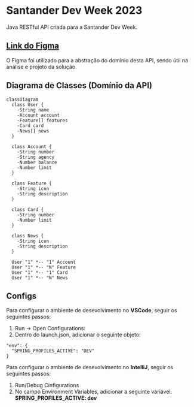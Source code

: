 # Santander Dev Week 2023

Java RESTful API criada para a Santander Dev Week.

## [Link do Figma](https://www.figma.com/file/0ZsjwjsYlYd3timxqMWlbj/SANTANDER---Projeto-Web%2FMobile?type=design&node-id=1421%3A432&mode=design&t=6dPQuerScEQH0zAn-1)

O Figma foi utilizado para a abstração do domínio desta API, sendo útil na análise e projeto da solução.

## Diagrama de Classes (Domínio da API)

```mermaid
classDiagram
  class User {
    -String name
    -Account account
    -Feature[] features
    -Card card
    -News[] news
  }

  class Account {
    -String number
    -String agency
    -Number balance
    -Number limit
  }

  class Feature {
    -String icon
    -String description
  }

  class Card {
    -String number
    -Number limit
  }

  class News {
    -String icon
    -String description
  }

  User "1" *-- "1" Account
  User "1" *-- "N" Feature
  User "1" *-- "1" Card
  User "1" *-- "N" News
```

## Configs

Para configurar o ambiente de desevolvimento no **VSCode**, seguir os seguintes passos:

1. Run -> Open Configurations:
2. Dentro do launch.json, adicionar o seguinte objeto: 

```
"env": {
  "SPRING_PROFILES_ACTIVE": "DEV"
}

```
Para configurar o ambiente de desevolvimento no **IntelliJ**, seguir os seguintes passos:

1. Run/Debug Cinfigurations
2. No campo Environment Variables, adicionar a seguinte variável: **SPRING_PROFILES_ACTIVE: dev**